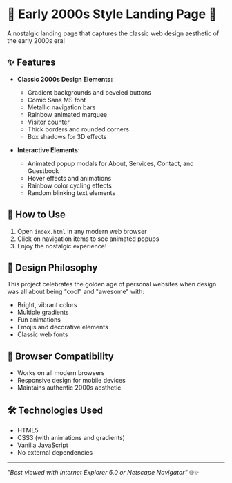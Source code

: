 # 🌟 Early 2000s Style Landing Page 🌟

A nostalgic landing page that captures the classic web design aesthetic of the early 2000s era!

## ✨ Features

- **Classic 2000s Design Elements:**
  - Gradient backgrounds and beveled buttons
  - Comic Sans MS font
  - Metallic navigation bars
  - Rainbow animated marquee
  - Visitor counter
  - Thick borders and rounded corners
  - Box shadows for 3D effects

- **Interactive Elements:**
  - Animated popup modals for About, Services, Contact, and Guestbook
  - Hover effects and animations
  - Rainbow color cycling effects
  - Random blinking text elements

## 🚀 How to Use

1. Open `index.html` in any modern web browser
2. Click on navigation items to see animated popups
3. Enjoy the nostalgic experience!

## 🎨 Design Philosophy

This project celebrates the golden age of personal websites when design was all about being "cool" and "awesome" with:
- Bright, vibrant colors
- Multiple gradients
- Fun animations
- Emojis and decorative elements
- Classic web fonts

## 📱 Browser Compatibility

- Works on all modern browsers
- Responsive design for mobile devices
- Maintains authentic 2000s aesthetic

## 🛠️ Technologies Used

- HTML5
- CSS3 (with animations and gradients)
- Vanilla JavaScript
- No external dependencies

---

*"Best viewed with Internet Explorer 6.0 or Netscape Navigator"* 🌐✨
